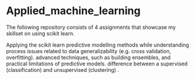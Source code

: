 # Applied_machine_learning

The following repository consists of 4 assignments that showcase my skillset on using scikit learn.

Applying the scikit learn predictive modelling methods while understanding process issues related to data generalizability (e.g. cross validation, overfitting). advanced techniques, such as building ensembles, and practical limitations of predictive models.  difference between a supervised (classification) and unsupervised (clustering) .
